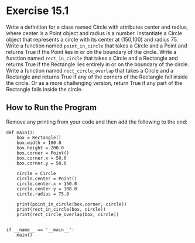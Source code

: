 # Exercise 15.1

Write a definition for a class named Circle with attributes center and radius, where center is a Point object and radius is a number.
Instantiate a Circle object that represents a circle with its center at (150,100) and radius 75.
Write a function named ```point_in_circle``` that takes a Circle and a Point and returns True if the Point lies in or on the boundary of the circle.
Write a function named ```rect_in_circle``` that takes a Circle and a Rectangle and returns True if the Rectangle lies entirely in or on the boundary of the circle.
Write a function named ```rect_circle_overlap``` that takes a Circle and a Rectangle and returns True if any of the corners of the Rectangle fall inside the circle. Or as a more challenging version, return True if any part of the Rectangle falls inside the circle.

## How to Run the Program

Remove any printing from your code and then add the following to the end:

```
def main():
    box = Rectangle()
    box.width = 100.0
    box.height = 200.0
    box.corner = Point()
    box.corner.x = 50.0
    box.corner.y = 50.0

    circle = Circle
    circle.center = Point()
    circle.center.x = 150.0
    circle.center.y = 100.0
    circle.radius = 75.0

    print(point_in_circle(box.corner, circle))
    print(rect_in_circle(box, circle))
    print(rect_circle_overlap(box, circle))


if __name__ == '__main__':
    main()
```


